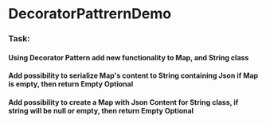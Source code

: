 # DecoratorPattrernDemo

### Task:

#### Using Decorator Pattern add new functionality to Map, and String class
#### Add possibility to serialize Map's content to String containing Json if Map is empty, then return Empty Optional
#### Add possibility to create a Map with Json Content for String class, if string will be null or empty, then return Empty Optional
